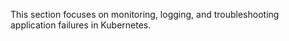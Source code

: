 This section focuses on monitoring, logging, and troubleshooting application failures in Kubernetes.
